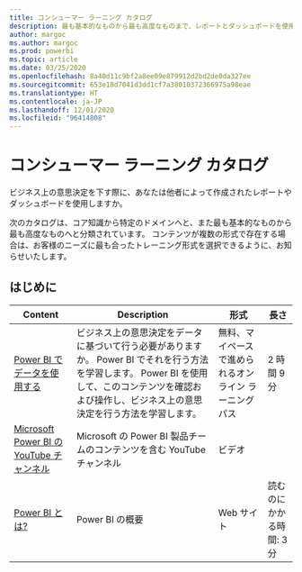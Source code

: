 ```yaml
---
title: コンシューマー ラーニング カタログ
description: 最も基本的なものから最も高度なものまで、レポートとダッシュボードを使用する利用者向けの Power BI のトレーニング オプションをすべて紹介します。
author: margoc
ms.author: margoc
ms.prod: powerbi
ms.topic: article
ms.date: 03/25/2020
ms.openlocfilehash: 8a40d11c9bf2a8ee09e879912d2bd2de0da327ee
ms.sourcegitcommit: 653e18d7041d3dd1cf7a38010372366975a98eae
ms.translationtype: HT
ms.contentlocale: ja-JP
ms.lasthandoff: 12/01/2020
ms.locfileid: "96414808"
---
```

# <a name="consumers-learning-catalog"></a>コンシューマー ラーニング カタログ

ビジネス上の意思決定を下す際に、あなたは他者によって作成されたレポートやダッシュボードを使用しますか。 

次のカタログは、コア知識から特定のドメインへと、また最も基本的なものから最も高度なものへと分類されています。 コンテンツが複数の形式で存在する場合は、お客様のニーズに最も合ったトレーニング形式を選択できるように、お知らせいたします。

## <a name="get-started"></a>はじめに<a name="get-started"></a>
| Content  | Description  | 形式| 長さ  |
|--------------------------------------------------------------------------------------------------|-----------------------------------------------------------------------------------------------------------------------------------------------------------------------------------------|---------------------------------------|-------------------|
| [Power BI でデータを使用する](/learn/paths/consume-data-with-power-bi/) | ビジネス上の意思決定をデータに基づいて行う必要がありますか。 Power BI でそれを行う方法を学習します。 Power BI を使用して、このコンテンツを確認および操作し、ビジネス上の意思決定を行う方法を学習します。 | 無料、マイペースで進められるオンライン ラーニング パス | 2 時間 9 分  |
| [Microsoft Power BI の YouTube チャンネル](https://www.youtube.com/user/mspowerbi/videos) | Microsoft の Power BI 製品チームのコンテンツを含む YouTube チャンネル  | ビデオ  |            |
| [Power BI とは?](../fundamentals/power-bi-overview.md) | Power BI の概要 | Web サイト  | 読むのにかかる時間: 3 分 |